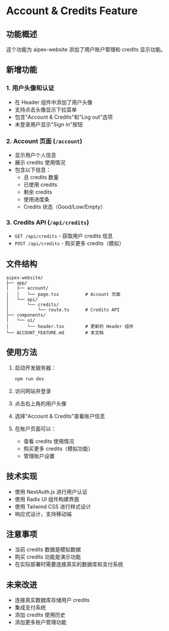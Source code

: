 # Account & Credits Feature

## 功能概述

这个功能为 aipex-website 添加了用户账户管理和 credits 显示功能。

## 新增功能

### 1. 用户头像和认证
- 在 Header 组件中添加了用户头像
- 支持点击头像显示下拉菜单
- 包含"Account & Credits"和"Log out"选项
- 未登录用户显示"Sign In"按钮

### 2. Account 页面 (`/account`)
- 显示用户个人信息
- 展示 credits 使用情况
- 包含以下信息：
  - 总 credits 数量
  - 已使用 credits
  - 剩余 credits
  - 使用进度条
  - Credits 状态（Good/Low/Empty）

### 3. Credits API (`/api/credits`)
- `GET /api/credits` - 获取用户 credits 信息
- `POST /api/credits` - 购买更多 credits（模拟）

## 文件结构

```
aipex-website/
├── app/
│   ├── account/
│   │   └── page.tsx          # Account 页面
│   └── api/
│       └── credits/
│           └── route.ts      # Credits API
├── components/
│   └── ui/
│       └── header.tsx        # 更新的 Header 组件
└── ACCOUNT_FEATURE.md        # 本文档
```

## 使用方法

1. 启动开发服务器：
   ```bash
   npm run dev
   ```

2. 访问网站并登录

3. 点击右上角的用户头像

4. 选择"Account & Credits"查看账户信息

5. 在账户页面可以：
   - 查看 credits 使用情况
   - 购买更多 credits（模拟功能）
   - 管理账户设置

## 技术实现

- 使用 NextAuth.js 进行用户认证
- 使用 Radix UI 组件构建界面
- 使用 Tailwind CSS 进行样式设计
- 响应式设计，支持移动端

## 注意事项

- 当前 credits 数据是模拟数据
- 购买 credits 功能是演示功能
- 在实际部署时需要连接真实的数据库和支付系统

## 未来改进

- 连接真实数据库存储用户 credits
- 集成支付系统
- 添加 credits 使用历史
- 添加更多账户管理功能

